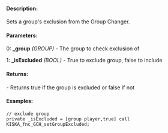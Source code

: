 #### Description:
Sets a group's exclusion from the Group Changer.

#### Parameters:
0: **_group** *(GROUP)* - The group to check exclusion of

1: **_isExcluded** *(BOOL)* - True to exclude group, false to include

#### Returns:
<BOOL> - Returns true if the group is excluded or false if not

#### Examples:
```sqf
// exclude group
private _isExcluded = [group player,true] call KISKA_fnc_GCH_setGroupExcluded;
```


